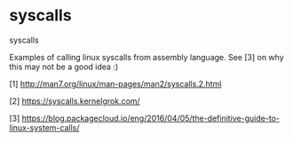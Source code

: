 # syscalls
syscalls

Examples of calling linux syscalls from assembly language. See [3] on why this may not be a good idea :)



[1] http://man7.org/linux/man-pages/man2/syscalls.2.html

[2] https://syscalls.kernelgrok.com/

[3] https://blog.packagecloud.io/eng/2016/04/05/the-definitive-guide-to-linux-system-calls/
